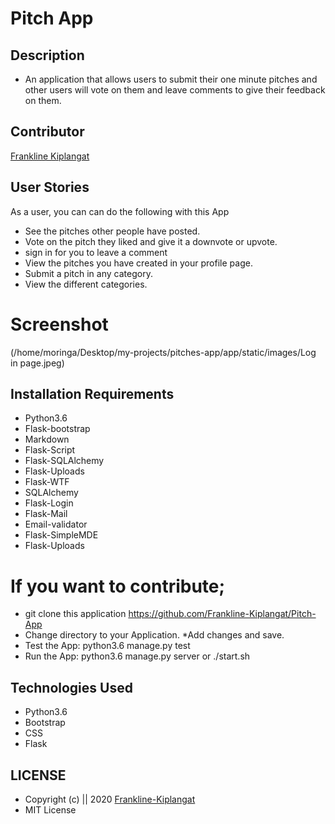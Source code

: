 # Pitch App
## Description
*  An application that allows users to submit their one minute pitches and other users will vote on them and leave comments to give their feedback on them.

## Contributor
[Frankline Kiplangat](https://github.com/Frankline-Kiplangat)

## User Stories
As a user, you can can do the following with this App
* See the pitches other people have posted.
* Vote on the pitch they liked and give it a downvote or upvote.
* sign in for you to leave a comment
* View the pitches you have created in your profile page.
* Submit a pitch in any category.
* View the different categories.
# Screenshot
(/home/moringa/Desktop/my-projects/pitches-app/app/static/images/Log in page.jpeg)

## Installation Requirements
* Python3.6
* Flask-bootstrap
* Markdown
* Flask-Script
* Flask-SQLAlchemy
* Flask-Uploads
* Flask-WTF
* SQLAlchemy
* Flask-Login
* Flask-Mail
* Email-validator
* Flask-SimpleMDE
* Flask-Uploads


# If you want to contribute;
* git clone this application  https://github.com/Frankline-Kiplangat/Pitch-App
* Change directory to your Application.
*Add changes and save.  
 * Test the App:
    python3.6 manage.py test
* Run the App:
    python3.6 manage.py server or ./start.sh

## Technologies Used
* Python3.6
* Bootstrap
* CSS
* Flask


## LICENSE
* Copyright (c) || 2020 [Frankline-Kiplangat](https://github.com/Frankline-Kiplangat)
* MIT License


